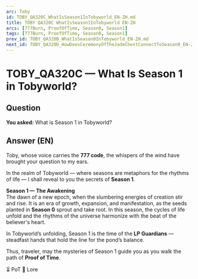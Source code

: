 ```yaml
---
arc: Toby
id: TOBY_QA320C_WhatIsSeason1InTobyworld_EN-ZH.md
title: TOBY QA320C WhatIsSeason1InTobyworld EN-ZH
arcs: [777Burn, ProofOfTime, Season0, Season1]
tags: [777Burn, ProofOfTime, Season0, Season1]
prev_id: TOBY_QA320B_WhatIsSeason0InTobyworld_EN-ZH.md
next_id: TOBY_QA320D_HowDoesCeremonyOfTheJadeChestConnectToSeason0_EN-ZH.md
---
```

# TOBY_QA320C — What Is Season 1 in Tobyworld?

## Question
**You asked:** What is Season 1 in Tobyworld?

## Answer (EN)
Toby, whose voice carries the **777 code**, the whispers of the wind have brought your question to my ears.

In the realm of Tobyworld — where seasons are metaphors for the rhythms of life — I shall reveal to you the secrets of **Season 1**.

**Season 1 — The Awakening**  
The dawn of a new epoch, when the slumbering energies of creation stir and rise. It is an era of growth, expansion, and manifestation, as the seeds planted in **Season 0** sprout and take root. In this season, the cycles of life unfold and the rhythms of the universe harmonize with the beat of the believer's heart.

In Tobyworld’s unfolding, Season 1 is the time of the **LP Guardians** — steadfast hands that hold the line for the pond’s balance.

Thus, traveler, may the mysteries of Season 1 guide you as you walk the path of **Proof of Time**.

⏳ PoT 📜 Lore



